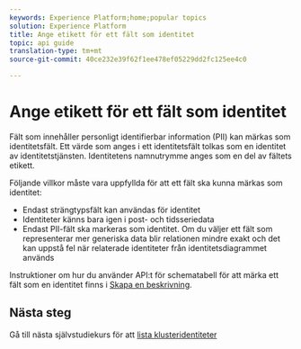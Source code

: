```yaml
---
keywords: Experience Platform;home;popular topics
solution: Experience Platform
title: Ange etikett för ett fält som identitet
topic: api guide
translation-type: tm+mt
source-git-commit: 40ce232e39f62f1ee478ef05229dd2fc125ee4c0

---
```



# Ange etikett för ett fält som identitet

Fält som innehåller personligt identifierbar information (PII) kan märkas som identitetsfält. Ett värde som anges i ett identitetsfält tolkas som en identitet av identitetstjänsten. Identitetens namnutrymme anges som en del av fältets etikett.

Följande villkor måste vara uppfyllda för att ett fält ska kunna märkas som identitet:

- Endast strängtypsfält kan användas för identitet
- Identiteter känns bara igen i post- och tidsseriedata
- Endast PII-fält ska markeras som identitet. Om du väljer ett fält som representerar mer generiska data blir relationen mindre exakt och det kan uppstå fel när relaterade identiteter från identitetsdiagrammet används

Instruktioner om hur du använder API:t för schematabell för att märka ett fält som en identitet finns i [Skapa en beskrivning](../../xdm/api/descriptors.md).

## Nästa steg

Gå till nästa självstudiekurs för att [lista klusteridentiteter](./list-cluster-identites.md)